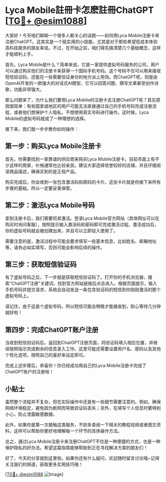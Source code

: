 # Lyca Mobile註冊卡怎麽註冊ChatGPT [[TG💪+ @esim1088](https://t.me/s/esim1088)]

大家好！今天咱们聊聊一个很多人都关心的话题——如何用Lyca Mobile注册卡来注册ChatGPT。这其实是一个挺实用的小技能，尤其是对于那些希望低成本体验高科技服务的朋友来说。不过，在开始之前，咱们得先搞清楚几个基础概念，这样才能顺利上手。

首先，Lyca Mobile是什么？简单来说，它是一家提供虚拟号码服务的公司，用户可以通过购买他们的注册卡来获得一个国际手机号码。这个号码不仅可以用来接收短信验证码，还能在一些需要验证身份的地方派上用场。而ChatGPT呢，则是由OpenAI开发的一款强大的对话式AI模型，它可以回答问题、撰写文章甚至创作诗歌，功能非常强大。

那么问题来了，为什么我们要用Lyca Mobile的注册卡去注册ChatGPT呢？其实原因很简单：有些国家或地区的用户可能无法直接通过自己的手机号码完成注册流程，或者他们想保护个人隐私，不想使用真实号码进行操作。这时候，Lyca Mobile的虚拟号码就成了一种理想的选择。

接下来，我们就一步步教你如何操作：

## 第一步：购买Lyca Mobile注册卡

首先，你需要找到一家靠谱的供应商来购买Lyca Mobile注册卡。目前市面上有不少这样的商家，价格通常也比较亲民。建议大家选择信誉较好的店铺，并且仔细阅读商品描述，确保买到的是正规产品。

购买完成后，你会收到一张包含激活码和密码的卡片。这张卡片就是你接下来所有步骤的基础，所以一定要妥善保管。

## 第二步：激活Lyca Mobile号码

拿到注册卡后，我们需要将其激活。登录Lyca Mobile官方网站（具体网址可以在购买时询问客服），按照提示输入激活码和密码即可完成激活过程。激活成功后，你的虚拟号码就会被创建出来，并且可以立即投入使用了。

需要注意的是，激活过程中可能会要求填写一些基本信息，比如姓名、邮箱地址等，请务必如实填写，否则可能会影响后续的操作。

## 第三步：获取短信验证码

有了虚拟号码之后，下一步就是获取短信验证码了。打开你的手机浏览器，搜索“ChatGPT注册”关键词，找到官方网站链接后点击进入。根据页面提示，输入手机号码并提交请求，系统会自动发送一条包含验证码的短信到你刚刚激活的那个虚拟号码上。

请记住，由于这是个虚拟号码，所以短信可能会稍晚才能接收到，耐心等待几分钟就好啦！

## 第四步：完成ChatGPT账户注册

当收到短信验证码后，返回到ChatGPT注册页面，将验证码填入相应位置，并继续按照指示完成剩余的信息录入工作。这里可能还需要设置用户名、密码以及其他个性化选项，按照自己的喜好来设定即可。

完成上述步骤后，恭喜你！你已经成功用自己的Lyca Mobile注册卡完成了ChatGPT账户的注册啦！

## 小贴士

虽然整个流程并不复杂，但在实际操作中还是有一些细节需要注意的。例如，确保网络环境稳定，避免因为断网而导致验证码丢失；另外，在填写个人信息时要特别小心，防止泄露敏感数据。

此外，如果你是第一次接触这类服务，不妨多查阅一下相关的教程视频或者图文资料，这样可以帮助你更好地理解每一个环节的具体操作方法。

总之，通过Lyca Mobile注册卡来注册ChatGPT不仅是一种便捷的方式，也是一种保护隐私的好办法。希望这篇指南能够帮助到正在寻找解决方案的朋友们！

好了，今天的分享就到这里啦。如果你还有什么疑问，欢迎随时留言讨论哦~记得关注我们的频道，获取更多实用技巧哦！

[[TG💪+ @esim1088](https://t.me/s/esim1088) ![Image](https://i.postimg.cc/4NQfJmqS/Snipaste-2025-05-13-00-14-12.png)]